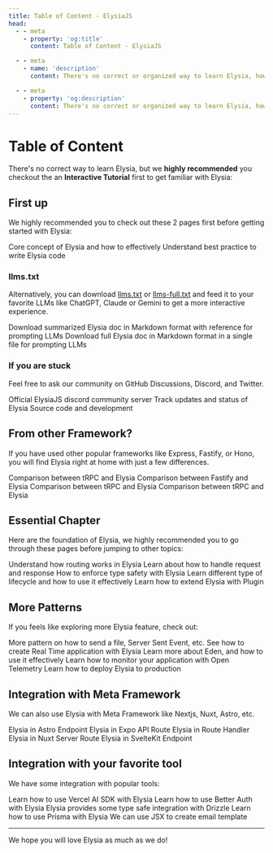 ```yaml
---
title: Table of Content - ElysiaJS
head:
  - - meta
    - property: 'og:title'
      content: Table of Content - ElysiaJS

  - - meta
    - name: 'description'
      content: There's no correct or organized way to learn Elysia, however, we recommended completing the essential chapter first as the chapter briefly covers most of Elysia's features and foundation before jumping to other topics that interest you. Once you've completed the essential chapter, you may jump to any topic that interests you. However, we recommended following the order of the chapter as it may reference to previous chapter.

  - - meta
    - property: 'og:description'
      content: There's no correct or organized way to learn Elysia, however, we recommended completing the essential chapter first as the chapter briefly covers most of Elysia's features and foundation before jumping to other topics that interest you. Once you've completed the essential chapter, you may jump to any topic that interests you. However, we recommended following the order of the chapter as it may reference to previous chapter.
---
```


<script setup>
	import TutorialLink from './components/xiao/tutorial-link.vue'

    import Card from './components/nearl/card.vue'
    import Deck from './components/nearl/card-deck.vue'
</script>

# Table of Content

There's no correct way to learn Elysia, but we **highly recommended** you checkout the an **Interactive Tutorial** first to get familiar with Elysia:

<TutorialLink />

<!--### Prerequisite Knowledge
Although Elysia's documentation is designed to be beginner-friendly, we need to establish a baseline so that the docs can stay focused on Elysia's functionality. We will provide links to relevant documentation whenever we introduce a new concept.

To get the most out of our documentation, it's recommended that you have a basic understanding of Node.js and basic HTTP.-->

## First up
We highly recommended you to check out these 2 pages first before getting started with Elysia:

<Deck>
	<Card title="Key Concept" href="/key-concept">
		Core concept of Elysia and how to effectively
    </Card>
    <Card title="Best Practice" href="/essential/best-practice">
        Understand best practice to write Elysia code
    </Card>
</Deck>

### llms.txt

Alternatively, you can download <a href="/llms.txt" download>llms.txt</a> or <a href="/llms-full.txt" download>llms-full.txt</a> and feed it to your favorite LLMs like ChatGPT, Claude or Gemini to get a more interactive experience.

<Deck>
    <Card title="llms.txt" href="/llms.txt" download>
   		Download summarized Elysia doc in Markdown format with reference for prompting LLMs
    </Card>
    <Card title="llms-full.txt" href="/llms-full.txt" download>
  		Download full Elysia doc in Markdown format in a single file for prompting LLMs
    </Card>
</Deck>

### If you are stuck

Feel free to ask our community on GitHub Discussions, Discord, and Twitter.

<Deck>
    <Card title="Discord" href="https://discord.gg/eaFJ2KDJck">
        Official ElysiaJS discord community server
    </Card>
    <Card title="Twitter" href="https://twitter.com/elysiajs">
        Track updates and status of Elysia
    </Card>
    <Card title="GitHub" href="https://github.com/elysiajs">
        Source code and development
    </Card>
</Deck>

## From other Framework?

If you have used other popular frameworks like Express, Fastify, or Hono, you will find Elysia right at home with just a few differences.

<Deck>
	<Card title="From Express" href="/migrate/from-express">
		Comparison between tRPC and Elysia
	</Card>
    <Card title="From Fastify" href="/migrate/from-fastify">
  		Comparison between Fastify and Elysia
    </Card>
    <Card title="From Hono" href="/migrate/from-hono">
  		Comparison between tRPC and Elysia
    </Card>
    <Card title="From tRPC" href="/migrate/from-trpc">
  		Comparison between tRPC and Elysia
    </Card>
</Deck>

## Essential Chapter

Here are the foundation of Elysia, we highly recommended you to go through these pages before jumping to other topics:

<Deck>
	<Card title="Route" href="/essential/route">
  Understand how routing works in Elysia
	</Card>
	<Card title="Handler" href="/essential/handler">
  		Learn about how to handle request and response
	</Card>
	<Card title="Validation" href="/essential/plugin">
		How to enforce type safety with Elysia
	</Card>
	<Card title="Lifecycle" href="/essential/plugin">
		Learn different type of lifecycle and how to use it effectively
	</Card>
	<Card title="Plugin" href="/essential/plugin">
	  	Learn how to extend Elysia with Plugin
	</Card>
</Deck>

## More Patterns

If you feels like exploring more Elysia feature, check out:

<Deck>
    <Card title="Handler" href="/eden/overview">
    	More pattern on how to send a file, Server Sent Event, etc.
    </Card>
    <Card title="Web Socket" href="/patterns/websocket">
   		See how to create Real Time application with Elysia
    </Card>
    <Card title="Eden" href="/eden/overview">
    	Learn more about Eden, and how to use it effectively
    </Card>
    <Card title="Open Telemetry" href="/eden/opentelemetry">
   		Learn how to monitor your application with Open Telemetry
    </Card>
    <Card title="Deploy to Production" href="/patterns/deploys">
    	Learn how to deploy Elysia to production
    </Card>
</Deck>

## Integration with Meta Framework

We can also use Elysia with Meta Framework like Nextjs, Nuxt, Astro, etc.

<Deck>
	<Card title="Astro" href="/integrations/astro">
		Elysia in Astro Endpoint
	</Card>
	<Card title="Expo" href="/integrations/expo">
		Elysia in Expo API Route
	</Card>
	<Card title="Nextjs" href="/integrations/nextjs">
		Elysia in Route Handler
	</Card>
	<Card title="Nuxt" href="/integrations/nuxt">
		Elysia in Nuxt Server Route
	</Card>
	<Card title="SvelteKit" href="/integrations/sveltekit">
		Elysia in SvelteKit Endpoint
	</Card>
</Deck>

## Integration with your favorite tool

We have some integration with popular tools:

<Deck>
	<Card title="AI SDK" href="/integrations/ai-sdk">
   		Learn how to use Vercel AI SDK with Elysia
    </Card>
    <Card title="Better Auth" href="/integrations/better-auth">
   		Learn how to use Better Auth with Elysia
    </Card>
    <Card title="Drizzle" href="/integrations/drizzle">
  		Elysia provides some type safe integration with Drizzle
    </Card>
    <Card title="Prisma" href="/integrations/prisma">
  		Learn how to use Prisma with Elysia
    </Card>
    <Card title="React Email" href="/integrations/react-email">
  		We can use JSX to create email template
    </Card>
</Deck>

---

We hope you will love Elysia as much as we do!

